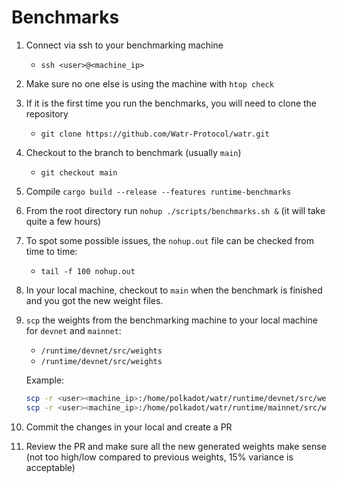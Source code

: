 # Benchmarks

1. Connect via ssh to your benchmarking machine
    - `ssh <user>@<machine_ip>`
2. Make sure no one else is using the machine with `htop check`
3. If it is the first time you run the benchmarks, you will need to clone the repository
    - `git clone https://github.com/Watr-Protocol/watr.git`
4. Checkout to the branch to benchmark (usually `main`)
    - `git checkout main`
5. Compile `cargo build --release --features runtime-benchmarks`
6. From the root directory run `nohup ./scripts/benchmarks.sh &` (it will take quite a few hours)
7. To spot some possible issues, the `nohup.out` file can be checked from time to time:
    - `tail -f 100 nohup.out`
8. In your local machine, checkout to `main` when the benchmark is finished and you got the new weight files.
9. `scp` the weights from the benchmarking machine to your local machine for `devnet` and `mainnet`:
    - `/runtime/devnet/src/weights`
    - `/runtime/devnet/src/weights`

    Example:

    ```bash
    scp -r <user><machine_ip>:/home/polkadot/watr/runtime/devnet/src/weights <absolute_path_to_watr_repo>/runtime/devnet/src
    scp -r <user><machine_ip>:/home/polkadot/watr/runtime/mainnet/src/weights <absolute_path_to_watr_repo>/runtime/mainnet/src
    ```

10. Commit the changes in your local and create a PR
11. Review the PR and make sure all the new generated weights make sense (not too high/low compared to previous weights, 15% variance is acceptable)
